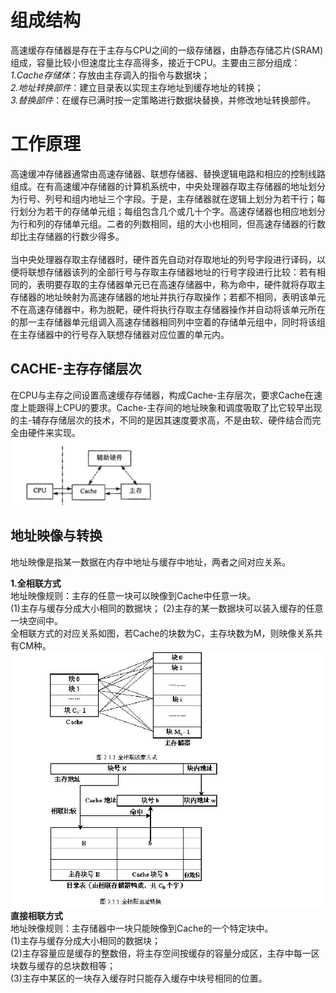 **组成结构**
==
高速缓存存储器是存在于主存与CPU之间的一级存储器，由静态存储芯片(SRAM)组成，容量比较小但速度比主存高得多，接近于CPU。主要由三部分组成：  
*1.Cache存储体*：存放由主存调入的指令与数据块；  
*2.地址转换部件*：建立目录表以实现主存地址到缓存地址的转换；  
*3.替换部件*：在缓存已满时按一定策略进行数据块替换，并修改地址转换部件。

**工作原理**
==
高速缓冲存储器通常由高速存储器、联想存储器、替换逻辑电路和相应的控制线路组成。在有高速缓冲存储器的计算机系统中，中央处理器存取主存储器的地址划分为行号、列号和组内地址三个字段。于是，主存储器就在逻辑上划分为若干行；每行划分为若干的存储单元组；每组包含几个或几十个字。高速存储器也相应地划分为行和列的存储单元组。二者的列数相同，组的大小也相同，但高速存储器的行数却比主存储器的行数少得多。  
<br/>当中央处理器存取主存储器时，硬件首先自动对存取地址的列号字段进行译码，以便将联想存储器该列的全部行号与存取主存储器地址的行号字段进行比较：若有相同的，表明要存取的主存储器单元已在高速存储器中，称为命中，硬件就将存取主存储器的地址映射为高速存储器的地址并执行存取操作；若都不相同，表明该单元不在高速存储器中，称为脱靶，硬件将执行存取主存储器操作并自动将该单元所在的那一主存储器单元组调入高速存储器相同列中空着的存储单元组中，同时将该组在主存储器中的行号存入联想存储器对应位置的单元内。   

**CACHE-主存存储层次**   
--
在CPU与主存之间设置高速缓存存储器，构成Cache-主存层次，要求Cache在速度上能跟得上CPU的要求。Cache-主存间的地址映象和调度吸取了比它较早出现的主-辅存存储层次的技术，不同的是因其速度要求高，不是由软、硬件结合而完全由硬件来实现。  
![images](https://github.com/caijiahao2018/ichw/blob/master/baidu1.png)   

**地址映像与转换**
--  
地址映像是指某一数据在内存中地址与缓存中地址，两者之间对应关系。  

**1.全相联方式**  
地址映像规则：主存的任意一块可以映像到Cache中任意一块。  
(1)主存与缓存分成大小相同的数据块；
(2)主存的某一数据块可以装入缓存的任意一块空间中。  
全相联方式的对应关系如图，若Cache的块数为C，主存块数为M，则映像关系共有CM种。  
![images](https://github.com/caijiahao2018/ichw/blob/master/baidu2.png)  
**直接相联方式**  
地址映像规则：主存储器中一块只能映像到Cache的一个特定块中。  
(1)主存与缓存分成大小相同的数据块；  
(2)主存容量应是缓存的整数倍，将主存空间按缓存的容量分成区，主存中每一区块数与缓存的总块数相等；  
(3)主存中某区的一块存入缓存时只能存入缓存中块号相同的位置。





